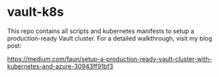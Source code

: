 # vault-k8s

This repo contains all scripts and kubernetes manifests to setup a production-ready Vault cluster.
For a detailed walkthrough, visit my blog post:

https://medium.com/faun/setup-a-production-ready-vault-cluster-with-kubernetes-and-azure-30943ff91bf3
